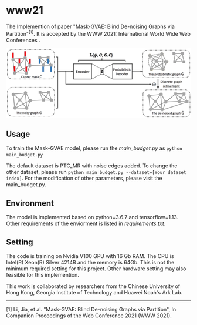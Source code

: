# www21
The Implemention of paper "Mask-GVAE: Blind De-noising Graphs via Partition"<sup>[1]</sup>. It is accepted by the WWW 2021: International World Wide Web Conferences .

![Mask-GVAE](https://github.com/halimiqi/www21/blob/master/Mask-GVAE_model.png)  

## Usage

To train the Mask-GVAE model, please run the *main_budget.py* as `python main_budget.py`

The default dataset is PTC_MR with noise edges added. To change the other dataset, please run `python main_budget.py --dataset=[Your dataset index]`. For the modification of other parameters, please visit the main_budget.py.
 
## Environment
The model is implemented based on python=3.6.7 and tensorflow=1.13. Other requirements of the enviorment is listed in *requirements.txt*.

## Setting
The code is training on Nvidia V100 GPU with 16 Gb RAM. The CPU is Intel(R) Xeon(R) Silver 4214R and the memory is 64Gb. This is not the minimum required setting for this project. Other hardware setting may also feasible for this implemention.

This work is collaborated by researchers from the Chinese University of Hong Kong, Georgia Institute of Technology and Huawei Noah's Ark Lab.

---
[1] Li, Jia, et al. "Mask-GVAE: Blind De-noising Graphs via Partition", In Companion Proceedings of the Web Conference 2021 (WWW 2021).
